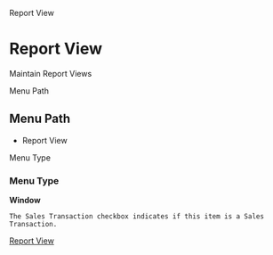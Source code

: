 
Report View
# Report View


Maintain Report Views

Menu Path
## Menu Path



- Report View

Menu Type
### Menu Type

**Window**

```
The Sales Transaction checkbox indicates if this item is a Sales Transaction.
```

[Report View](functional-guide/window/window-report-view.md)